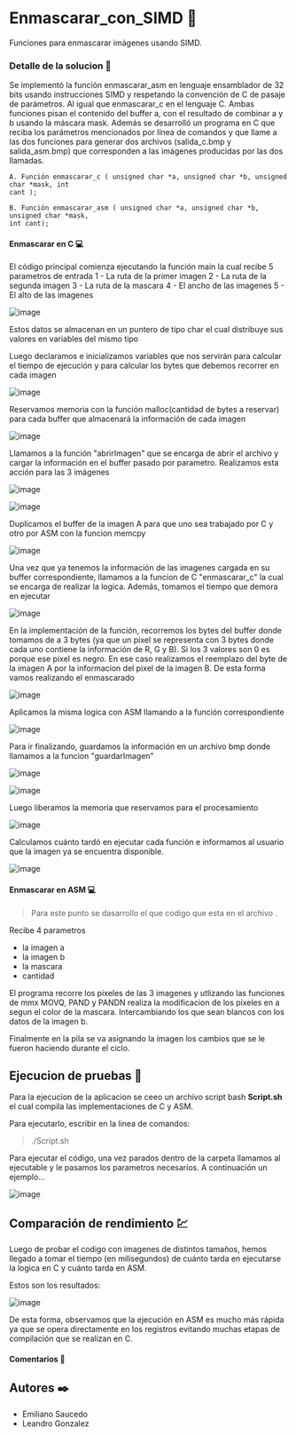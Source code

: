 # Enmascarar_con_SIMD 🤖 
Funciones para enmascarar imágenes usando SIMD.

### Detalle de la solucion 📜

Se implementó la función enmascarar_asm en lenguaje ensamblador de 32
bits usando instrucciones SIMD y respetando la convención de C de pasaje de parámetros. Al igual
que enmascarar_c en el lenguaje C. Ambas funciones pisan el contenido del buffer a, con el
resultado de combinar a y b usando la máscara mask.
Además se desarrolló un programa en C que reciba los parámetros mencionados por
línea de comandos y que llame a las dos funciones para generar dos archivos (salida_c.bmp y
salida_asm.bmp) que corresponden a las imágenes producidas por las dos llamadas.

```
A. Función enmascarar_c ( unsigned char *a, unsigned char *b, unsigned char *mask, int
cant );

B. Función enmascarar_asm ( unsigned char *a, unsigned char *b, unsigned char *mask,
int cant);
```

#### Enmascarar en C 💻

El código principal comienza ejecutando la función main la cual recibe 5 parametros de entrada
1 - La ruta de la primer imagen
2 - La ruta de la segunda imagen
3 - La ruta de la mascara
4 - El ancho de las imagenes
5 - El alto de las imagenes

![image](https://user-images.githubusercontent.com/21018256/141840081-173b248a-904e-426d-ba75-cc8b5a519db0.png)

Estos datos se almacenan en un puntero de tipo char el cual distribuye sus valores en variables del mismo tipo

Luego declaramos e inicializamos variables que nos servirán para calcular el tiempo de ejecución y para calcular los bytes que debemos recorrer en cada imagen

![image](https://user-images.githubusercontent.com/21018256/141840378-d5b06eaf-693a-411b-990d-b7d364af2604.png)

Reservamos memoria con la función malloc(cantidad de bytes a reservar) para cada buffer que almacenará la información de cada imagen

![image](https://user-images.githubusercontent.com/21018256/141840464-bd9fd955-d72d-4860-9edf-28ab2271eeec.png)

Llamamos a la función "abrirImagen" que se encarga de abrir el archivo y cargar la información en el buffer pasado por parametro. Realizamos esta acción para las 3 imágenes

![image](https://user-images.githubusercontent.com/21018256/141840533-f879f877-4c04-4fd4-b0e7-0566247aa153.png)

![image](https://user-images.githubusercontent.com/21018256/141840711-24bca30b-2e72-43b5-9f5b-b0a93edee4be.png)

Duplicamos el buffer de la imagen A para que uno sea trabajado por C y otro por ASM con la funcion memcpy

![image](https://user-images.githubusercontent.com/21018256/141840669-75ab4025-f554-4705-a014-3520f36b688a.png)

Una vez que ya tenemos la información de las imagenes cargada en su buffer correspondiente, llamamos a la funcion de C "enmascarar_c" la cual se encarga de realizar la logica. Además, tomamos el tiempo que demora en ejecutar

![image](https://user-images.githubusercontent.com/21018256/141840917-5185e812-c066-401d-81c8-988dfdb5b310.png)

En la implementación de la función, recorremos los bytes del buffer donde tomamos de a 3 bytes (ya que un pixel se representa con 3 bytes donde cada uno contiene la información de R, G y B). Si los 3 valores son 0 es porque ese pixel es negro. En ese caso realizamos el reemplazo del byte de la imagen A por la informacion del pixel de la imagen B. De esta forma vamos realizando el enmascarado

![image](https://user-images.githubusercontent.com/21018256/141840934-29bf77d3-0bab-40bb-98ae-10a146a3d9e0.png)

Aplicamos la misma logica con ASM llamando a la función correspondiente

![image](https://user-images.githubusercontent.com/21018256/141841298-923403a8-57af-45f9-9543-ebc2097b6433.png)

Para ir finalizando, guardamos la información en un archivo bmp donde llamamos a la funcion "guardarImagen"

![image](https://user-images.githubusercontent.com/21018256/141841370-fd4e5993-7739-4280-a325-66bb35f36997.png)

![image](https://user-images.githubusercontent.com/21018256/141841399-93c977fb-18b2-45b1-9480-2947ed7aba14.png)

Luego liberamos la memoria que reservamos para el procesamiento

![image](https://user-images.githubusercontent.com/21018256/141841488-33d83f72-f253-4d0a-ba1f-0ee550393cbf.png)

Calculamos cuánto tardó en ejecutar cada función e informamos al usuario que la imagen ya se encuentra disponible.

![image](https://user-images.githubusercontent.com/21018256/141841587-f8a01ba3-1667-4fa7-ae10-e0905f04ccef.png)

#### Enmascarar en ASM 💻

> Para este punto se dasarrollo el que codigo que esta en el archivo <nombre del archivo>.

Recibe 4 parametros
  * la imagen a
  * la imagen b
  * la mascara
  * cantidad

  El programa recorre los pixeles de las 3 imagenes y utlizando las funciones de mmx MOVQ, PAND y PANDN realiza la modificacion de los pixeles en a segun el color de la mascara.
  Intercambiando los que sean blancos con los datos de la imagen b. 
  
  Finalmente en la pila se va asignando la imagen los cambios que se le fueron haciendo durante el ciclo.

## Ejecucion de pruebas 🧪

  Para la ejecucion de la aplicacion se ceeo un archivo script bash **Script.sh** el cual compila las implementaciones de C y ASM.

  Para ejecutarlo, escribir en la linea de comandos:

  > ./Script.sh
 
 Para ejecutar el código, una vez parados dentro de la carpeta llamamos al ejecutable y le pasamos los parametros necesarios.
 A continuación un ejemplo...

 ![image](https://user-images.githubusercontent.com/21018256/141841936-c5a38931-7d6d-4ae8-94cb-3e2e01af4a79.png)
  
## Comparación de rendimiento 💹

 Luego de probar el codigo con imagenes de distintos tamaños, hemos llegado a tomar el tiempo (en milisegundos) de cuánto tarda en ejecutarse la logica en C y cuánto tarda en ASM.

 Estos son los resultados:

 ![image](https://user-images.githubusercontent.com/21018256/141842187-a5f3172f-732d-4994-985a-0c9d280121c1.png)

 De esta forma, observamos que la ejecución en ASM es mucho más rápida ya que se opera directamente en los registros evitando muchas etapas de compilación que se realizan en C. 
 
#### Comentarios 💬

## Autores ✒️
- Emiliano Saucedo
- Leandro Gonzalez


